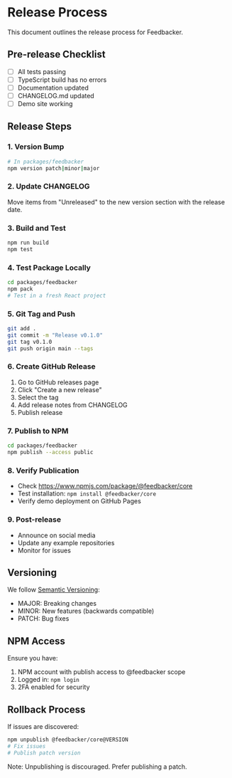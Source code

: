 # Release Process

This document outlines the release process for Feedbacker.

## Pre-release Checklist

- [ ] All tests passing
- [ ] TypeScript build has no errors
- [ ] Documentation updated
- [ ] CHANGELOG.md updated
- [ ] Demo site working

## Release Steps

### 1. Version Bump
```bash
# In packages/feedbacker
npm version patch|minor|major
```

### 2. Update CHANGELOG
Move items from "Unreleased" to the new version section with the release date.

### 3. Build and Test
```bash
npm run build
npm test
```

### 4. Test Package Locally
```bash
cd packages/feedbacker
npm pack
# Test in a fresh React project
```

### 5. Git Tag and Push
```bash
git add .
git commit -m "Release v0.1.0"
git tag v0.1.0
git push origin main --tags
```

### 6. Create GitHub Release
1. Go to GitHub releases page
2. Click "Create a new release"
3. Select the tag
4. Add release notes from CHANGELOG
5. Publish release

### 7. Publish to NPM
```bash
cd packages/feedbacker
npm publish --access public
```

### 8. Verify Publication
- Check https://www.npmjs.com/package/@feedbacker/core
- Test installation: `npm install @feedbacker/core`
- Verify demo deployment on GitHub Pages

### 9. Post-release
- Announce on social media
- Update any example repositories
- Monitor for issues

## Versioning

We follow [Semantic Versioning](https://semver.org/):
- MAJOR: Breaking changes
- MINOR: New features (backwards compatible)
- PATCH: Bug fixes

## NPM Access

Ensure you have:
1. NPM account with publish access to @feedbacker scope
2. Logged in: `npm login`
3. 2FA enabled for security

## Rollback Process

If issues are discovered:
```bash
npm unpublish @feedbacker/core@VERSION
# Fix issues
# Publish patch version
```

Note: Unpublishing is discouraged. Prefer publishing a patch.